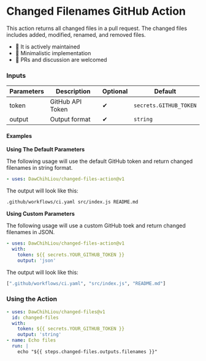 # Changed Filenames GitHub Action

This action returns all changed files in a pull request. The changed files includes added, modified, renamed, and removed files.

- 🦄 It is actively maintained
- 💅 Minimalistic implementation
- 🌈 PRs and discussion are welcomed

### Inputs

| Parameters    | Description      | Optional | Default                |
| ------ | ---------------- | -------- | ---------------------- |
| token  | GitHub API Token | ✔        | `secrets.GITHUB_TOKEN` |
| output | Output format    | ✔        | `string`               |

#### Examples

**Using The Default Parameters**

The following usage will use the default GitHub token and return changed filenames in string format.

```yaml
- uses: DawChihLiou/changed-files-action@v1
```

The output will look like this:

```bash
.github/workflows/ci.yaml src/index.js README.md
```

**Using Custom Parameters**

The following usage will use a custom GitHub toek and return changed filenames in JSON.

```yaml
- uses: DawChihLiou/changed-files-action@v1
  with:
    token: ${{ secrets.YOUR_GITHUB_TOKEN }}
    output: 'json'
```

The output will look like this:

```bash
[".github/workflows/ci.yaml", "src/index.js", "README.md"]
```

### Using the Action

```yaml
- uses: DawChihLiou/changed-files@v1
  id: changed-files
  with:
    token: ${{ secrets.YOUR_GITHUB_TOKEN }}
    output: 'string'
- name: Echo files
  run: |
    echo "${{ steps.changed-files.outputs.filenames }}"
```
